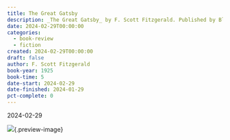 ```yaml
---
title: The Great Gatsby
description: _The Great Gatsby_ by F. Scott Fitzgerald. Published by Blackstone Audio, Inc., with ISBN 9781433241451.0. Read on 2024-01-08
date: 2024-02-29T00:00:00
categories:
  - book-review
  - fiction
created: 2024-02-29T00:00:00
draft: false
author: F. Scott Fitzgerald
book-year: 1925
book-time: 5
date-start: 2024-02-29
date-finished: 2024-01-29
pct-complete: 0
---
```

2024-02-29




![](https://img1.od-cdn.com/ImageType-100/0887-1/{6FA9F3FA-E15F-4F7E-A20C-5E17C0133F01}Img100.jpg){.preview-image}